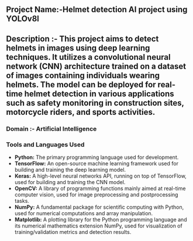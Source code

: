## Project Name:-Helmet detection AI project using YOLOv8l

## Description :- This project aims to detect helmets in images using deep learning techniques. It utilizes a convolutional neural network (CNN) architecture trained on a dataset of images containing individuals wearing helmets. The model can be deployed for real-time helmet detection in various applications such as safety monitoring in construction sites, motorcycle riders, and sports activities.

### Domain :- Artificial Intelligence

### Tools and Languages Used

* <b> Python:</b> The primary programming language used for development.
* <b> TensorFlow:</b> An open-source machine learning framework used for building and training the deep learning model.
* <b> Keras:</b> A high-level neural networks API, running on top of TensorFlow, used for building and training the CNN model.
* <b> OpenCV:</b> A library of programming functions mainly aimed at real-time computer vision, used for image preprocessing and postprocessing tasks.
* <b> NumPy:</b> A fundamental package for scientific computing with Python, used for numerical computations and array manipulation.
* <b> Matplotlib:</b> A plotting library for the Python programming language and its numerical mathematics extension NumPy, used for visualization of training/validation metrics and detection results.
